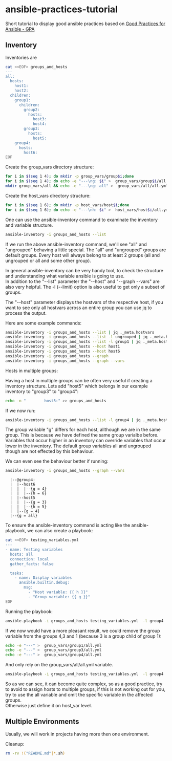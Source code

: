 # ansible-practices-tutorial

Short tutorial to display good ansible practices based on [Good Practices for Ansible - GPA](https://redhat-cop.github.io/automation-good-practices/)  

## Inventory

Inventories are 

```bash
cat <<EOF> groups_and_hosts
---
all:
  hosts:
    host1:
    host2:
  children:
    group1:
      children:
        group2:
          hosts:
            host3:
            host4:
        group3:
          hosts:
            host5:
    group4:
      hosts:
        host6:
EOF
```
Create the group_vars directory structure:

```bash
for i in $(seq 1 4); do mkdir -p group_vars/group$i;done
for i in $(seq 1 4); do echo -e "---\ng: $i" >  group_vars/group$i/all.yml;done
mkdir group_vars/all && echo -e "---\ng: all" >  group_vars/all/all.yml
```

Create the host_vars directory structure:

```bash
for i in $(seq 1 6); do mkdir -p host_vars/host$i;done
for i in $(seq 1 6); do echo -e "---\nh: $i" >  host_vars/host$i/all.yml;done
```

One can use the ansible-inventory command to examinate the inventory and variable structure.

```bash
ansible-inventory -i groups_and_hosts --list
```

If we run the above ansible-inventory command, we'll see "all" and "ungrouped" behaving a little special. The "all" and "ungrouped" groups are default groups. Every host will always belong to at least 2 groups (all and ungrouped or all and some other group).  

In general ansible-inventory can be very handy tool, to check the structure and understanding what variable ansible is going to use.  
In addition to the "--list" parameter the "--host" and "--graph --vars" are also very helpful. The -l (--limit) option is also useful to get only a subset of groups.

The "--host" parameter displays the hostvars of the respective host, if you want to see only all hostvars across an entire group you can use jq to process the output.  

Here are some example commands:

```bash
ansible-inventory -i groups_and_hosts --list | jq ._meta.hostvars
ansible-inventory -i groups_and_hosts --list -l ungrouped | jq ._meta.hostvars
ansible-inventory -i groups_and_hosts --list -l group1 | jq ._meta.hostvars
ansible-inventory -i groups_and_hosts --host host1
ansible-inventory -i groups_and_hosts --host host6
ansible-inventory -i groups_and_hosts --graph
ansible-inventory -i groups_and_hosts --graph --vars
```

Hosts in multiple groups:

Having a host in multiple groups can be often very useful if creating a inventory structure.
Lets add "host5" which belongs in our example inventory to "group3" to "group4":

```bash
echo -n "        host5:" >> groups_and_hosts
```

If we now run:  

```bash
ansible-inventory -i groups_and_hosts --list -l group4 | jq ._meta.hostvars
```

The group variable "g" differs for each host, allthough we are in the same group. This is because we have defined the same group varialbe before. Variables that occur higher in an inventory can override variables that occur lower in the inventory. The default group variables all and ungrouped though are not effected by this behaviour.  

We can even see the behaviour better if running:

```bash
ansible-inventory -i groups_and_hosts --graph --vars
```

```
  |--@group4:
  |  |--host6
  |  |  |--{g = 4}
  |  |  |--{h = 6}
  |  |--host5
  |  |  |--{g = 3}
  |  |  |--{h = 5}
  |  |--{g = 4}
  |--{g = all}
```

To ensure the ansible-inventory command is acting like the ansible-playbook, we can also create a playbook:

```bash
cat <<EOF> testing_variables.yml
---
- name: Testing variables
  hosts: all
  connection: local
  gather_facts: false

  tasks:
    - name: Display variables
      ansible.builtin.debug:
        msg: 
          - "Host variable: {{ h }}"
          - "Group variable: {{ g }}"
EOF
```

Running the playbook:

```bash
ansible-playbook -i groups_and_hosts testing_variables.yml  -l group4
```

If we now would have a more pleasant result, we could remove the group variable from the groups 4,3 and 1 (because 3 is a group child of group 1):

```bash
echo -e "---" >  group_vars/group1/all.yml
echo -e "---" >  group_vars/group3/all.yml
echo -e "---" >  group_vars/group4/all.yml
```

And only rely on the group_vars/all/all.yml variable.

```bash
ansible-playbook -i groups_and_hosts testing_variables.yml  -l group4
```


So as we can see, it can become quite complex, so as a good practice, try to avoid to assign hosts to multiple groups, if this is not working out for you, try to use the all variable and omit the specific variable in the affected groups.  
Otherwise just define it on host_var level.  

## Multiple Environments

Usually, we will work in projects having more then one environment. 

Cleanup:

```bash
rm -rv !("README.md"|*.sh)
```

